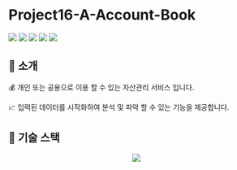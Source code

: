 # Project16-A-Account-Book
<div>
    <img src="https://img.shields.io/badge/React-v17.0.1-blue)"/>
    <img src="https://img.shields.io/badge/node-v14.15.1-green"/>
    <img src="https://img.shields.io/badge/storybook-v6.0.28-ff69b4"/>
    <img src="https://img.shields.io/badge/koa-v2.13.0-aaa"/>
    <img src="https://img.shields.io/badge/mongoose-v5.10.15-critical"/>
</div>

## 📌 소개
💰 개인 또는 공용으로 이용 할 수 있는 자산관리 서비스 입니다. 

📈 입력된 데이터를 시작화하여 분석 및 파악 할 수 있는 기능을 제공합니다. 

## 📌 기술 스택
<center><img src="https://user-images.githubusercontent.com/44409642/99674728-c9ecfc80-2ab9-11eb-8039-06b9ebdc5e38.png"/></center>
